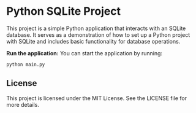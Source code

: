 # Python SQLite Project

This project is a simple Python application that interacts with an SQLite database. It serves as a demonstration of how to set up a Python project with SQLite and includes basic functionality for database operations.

**Run the application:**
   You can start the application by running:
   ```
   python main.py
   ```

## License

This project is licensed under the MIT License. See the LICENSE file for more details.
